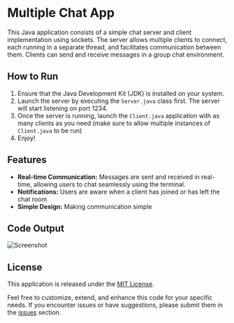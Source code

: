 # Multiple Chat App

This Java application consists of a simple chat server and client implementation using sockets. The server allows multiple clients to connect, each running in a separate thread, and facilitates communication between them. Clients can send and receive messages in a group chat environment.

## How to Run

1. Ensure that the Java Development Kit (JDK) is installed on your system.
2. Launch the server by executing the `Server.java` class first. The server will start listening on port 1234.
3. Once the server is running, launch the `Client.java` application with as many clients as you need (make sure to allow multiple instances of `Client.java` to be run)
4. Enjoy!

## Features
- **Real-time Communication:** Messages are sent and received in real-time, allowing users to chat seamlessly using the terminal.
- **Notifications:** Users are aware when a client has joined or has left the chat room
- **Simple Design:** Making communication simple

## Code Output

![Screenshot](https://github.com/hrsh1302/Multiple_ChatApp/assets/147640663/035616f5-d2eb-4e64-b380-fa8c3195c50b)


## License

This application is released under the [MIT License](LICENSE). 

Feel free to customize, extend, and enhance this code for your specific needs. If you encounter issues or have suggestions, please submit them in the [issues](https://github.com/yourusername/yourrepository/issues) section.
